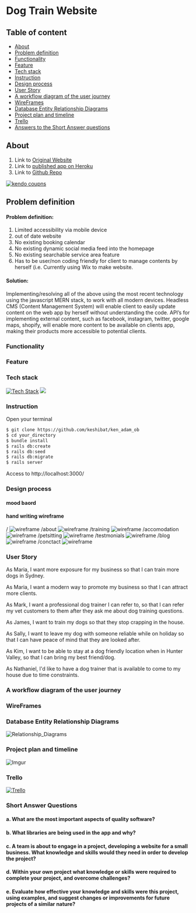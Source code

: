 # Dog Train Website
## Table of content
* [About](#about)
* [Problem definition](#problem-definition)
* [Functionality](#functionality)
* [Feature](#feature)
* [Tech stack](#tech-stack)
* [Instruction](#instruction)
* [Design process](#design-process)
* [User Story](#user-story)
* [A workflow diagram of the user journey](#a-workflow-diagram-of-the-user-journey)
* [WireFrames](#wireframes)
* [Database Entity Relationship Diagrams](#database-entity-relationship-diagrams)
* [Project plan and timeline](#project-plan-and-timeline)
* [Trello](#trello)
* [Answers to the Short Answer questions](#short-answer-questions)



## About
1. Link to [Original Website](https://www.muttswithmanners.com.au/)
2. Link to [published app on Heroku](https://kendodeal.herokuapp.com/)
3. Link to [Github Repo](https://github.com/keshibat/dogtrain_react)

[![kendo coupns](https://i.imgur.com/xia7mKr.png)](https://kendodeal.herokuapp.com/)



## Problem definition

#### Problem definition:

1. Limited accessibility via mobile device
2. out of date website
3. No existing booking calendar
4. No existing dynamic social media feed into the homepage
5. No existing searchable service area feature
6. Has to be user/non coding friendly for client to manage contents by herself (i.e. Currently using Wix to make website.

#### Solution:
Implementing/resolving all of the above using the most recent technology using the javascript MERN stack, to work with all modern devices. Headless CMS (Content Management System) will enable client to easily update content on the web app by herself without understanding the code. API’s for implementing external content, such as facebook, instagram, twitter, google maps, shopify, will enable more content to be available on clients app, making their products more accessible to potential clients.


### Functionality




### Feature



### Tech stack
[![Tech Stack](https://i.imgur.com/DziCzWH.png)](https://stackshare.io/keshibat/my-stack)
[![](https://i.imgur.com/PqNxYcg.png)](https://stackshare.io/keshibat/my-stack)

### Instruction
Open your terminal

```sh
$ git clone https://github.com/keshibat/ken_adam_ob
$ cd your_directory
$ bundle install
$ rails db:create
$ rails db:seed
$ rails db:migrate
$ rails server
```
Access to http://localhost:3000/

### Design process

#### mood baord



#### hand writing wireframe
/
![wireframe](https://i.imgur.com/ltWyidg.jpg)
/about
![wireframe](https://i.imgur.com/Q7C1zqL.jpg)
/training
![wireframe](https://i.imgur.com/8wNdA9H.jpg)
/accomodation
![wireframe](https://i.imgur.com/iDQSfVK.jpg)
/petsitting
![wireframe](https://i.imgur.com/iDQSfVK.jpg)
/testmonials
![wireframe](https://i.imgur.com/0C1p47y.jpg)
/blog
![wireframe](https://i.imgur.com/ynxhjjE.jpg)
/conctact
![wireframe](https://i.imgur.com/ynxhjjE.jpg)




### User Story

As Maria, I want more exposure for my business so that I can train more dogs in Sydney.

As Maria, I want a modern way to promote my business so that I can attract more clients.

As Mark, I want a professional dog trainer I can refer to, so that I can refer my vet customers to them after they ask me about dog training questions.

As James, I want to train my dogs so that they stop crapping in the house.

As Sally, I want to leave my dog with someone reliable while on holiday so that I can have peace of mind that they are looked after.

As Kim, I want to be able to stay at a dog friendly location when in Hunter Valley, so that I can bring my best friend/dog.

As Nathaniel, I'd like to have a dog trainer that is available to come to my house due to time constraints.

### A workflow diagram of the user journey



### WireFrames




### Database Entity Relationship Diagrams

![Relationship_Diagrams](https://i.imgur.com/Zwy1ONQ.jpg)


### Project plan and timeline

![Imgur](https://i.imgur.com/dtQBljS.png)

### Trello
[![Trello](https://i.imgur.com/ulDKE97.png)](https://trello.com/b/njBkUzsO/kenjonajo)


### Short Answer Questions

#### a. What are the most important aspects of quality software?





#### b. What libraries are being used in the app and why?




#### c. A team is about to engage in a project, developing a website for a small business. What knowledge and skills would they need in order to develop the project?




#### d. Within your own project what knowledge or skills were required to complete your project, and overcome challenges?




#### e. Evaluate how effective your knowledge and skills were this project, using examples, and suggest changes or improvements for future projects of a similar nature?


[Rails]: <https://github.com/joemccann/dillinger>
[Github]: <https://github.com/>
[Trello]: <https://trello.com/>